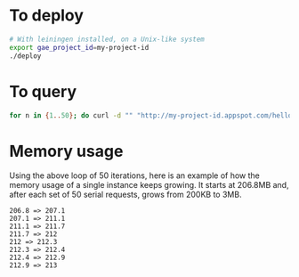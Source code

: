 # To deploy
```bash
# With leiningen installed, on a Unix-like system
export gae_project_id=my-project-id
./deploy
```

# To query
```bash
for n in {1..50}; do curl -d "" "http://my-project-id.appspot.com/hello"; done
```

# Memory usage
Using the above loop of 50 iterations, here is an example of how the memory
usage of a single instance keeps growing. It starts at 206.8MB and, after each
set of 50 serial requests, grows from 200KB to 3MB.

```text
206.8 => 207.1
207.1 => 211.1
211.1 => 211.7
211.7 => 212
212 => 212.3
212.3 => 212.4
212.4 => 212.9
212.9 => 213
```
